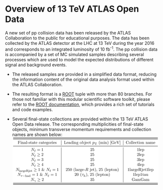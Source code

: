# Overview of 13 TeV ATLAS Open Data

A new set of pp collision data has been released by the ATLAS Collaboration to the public for educational purposes. The data has been collected by the ATLAS detector at the LHC at 13 TeV during the year 2016 and corresponds to an integrated luminosity of 10 fb<sup>-1</sup>. The pp collision data is accompanied by a set of MC simulated samples describing several processes which are used to model the expected distributions of different signal and background events.

+ The released samples are provided in a simplified data format, reducing the information content of the original data analysis format used within the ATLAS Collaboration. 

+ The resulting format is a [ROOT](https://root.cern.ch/) tuple with more than 80 branches. For those not familiar with this modular scientific software toolkit, please refer to the [ROOT documentation](https://root.cern.ch/documentation), which provides a rich set of tutorials and code examples. 

+ Several final-state collections are provided within the 13 TeV ATLAS Open Data release. The corresponding multiplicities of final-state objects, minimum transverse momentum requirements and collection names are shown below:
![path](pictures/tab_02.png)
